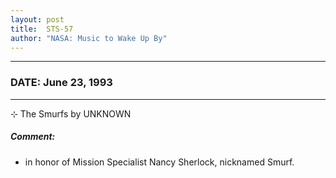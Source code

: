 ```yaml
---
layout: post
title:  STS-57
author: "NASA: Music to Wake Up By"
---
```


----
### DATE: June 23, 1993
----
⊹ The Smurfs by UNKNOWN

##### Comment:
* in honor of Mission Specialist Nancy Sherlock, nicknamed Smurf.

